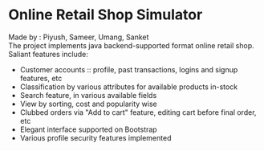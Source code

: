 Online Retail Shop Simulator
================
Made by :
Piyush, Sameer, Umang, Sanket <br />
The project implements java backend-supported format online retail shop. <br />
Saliant features include:
<ul>
  <li> Customer accounts :: profile, past transactions, logins and signup features, etc
  <li> Classification by various attributes for available products in-stock
  <li> Search feature, in various available fields
  <li> View by sorting, cost and popularity wise
  <li> Clubbed orders via "Add to cart" feature, editing cart before final order, etc
  <li> Elegant interface supported on Bootstrap
  <li> Various profile security features implemented
</ul>
